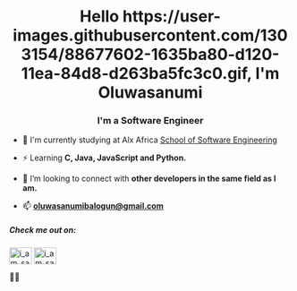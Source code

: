 <h1 align="center">Hello https://user-images.githubusercontent.com/1303154/88677602-1635ba80-d120-11ea-84d8-d263ba5fc3c0.gif, I'm Oluwasanumi</h1>
<h3 align="center">I'm a Software Engineer</h3>

- 🔭 I'm currently studying at Alx Africa [School of Software Engineering](https://www.alxafrica.com/)

- ⚡ Learning **C, Java, JavaScript and Python.**

- 🤝 I’m looking to connect with **other developers in the same field as I am.**

- 📫 **oluwasanumibalogun@gmail.com**

<h5 align="left">Check me out on:</h5>
<p align="left">
<a href="https://twitter.com/i_am_sanoxi" target="blank"><img align="center" src="https://raw.githubusercontent.com/rahuldkjain/github-profile-readme-generator/master/src/images/icons/Social/twitter.svg" alt="i_am_sanoxi" height="30" width="40" /></a>
<a href="https://instagram.com/i_am_sanoxi" target="blank"><img align="center" src="https://raw.githubusercontent.com/rahuldkjain/github-profile-readme-generator/master/src/images/icons/Social/instagram.svg" alt="i_am_sanoxi" height="30" width="40" /></a>
</p>



👋🏽
